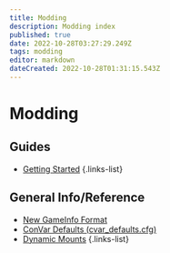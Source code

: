 ```yaml
---
title: Modding
description: Modding index
published: true
date: 2022-10-28T03:27:29.249Z
tags: modding
editor: markdown
dateCreated: 2022-10-28T01:31:15.543Z
---
```


# Modding

## Guides
* [Getting Started](/Development/Modding/Getting-Started)
{.links-list}

## General Info/Reference
* [New GameInfo Format](/Development/Modding/GameInfo)
* [ConVar Defaults (cvar_defaults.cfg)](/Development/Modding/CvarDefaults)
* [Dynamic Mounts](/Development/Modding/Dynamic-Mounts)
{.links-list}